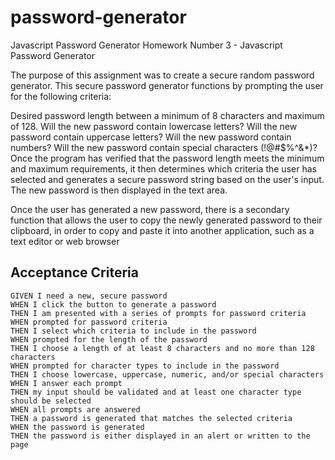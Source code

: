 # password-generator

Javascript Password Generator
Homework Number 3 - Javascript Password Generator

The purpose of this assignment was to create a secure random password generator. This secure password generator functions by prompting the user for the following criteria:

Desired password length between a minimum of 8 characters and maximum of 128.
Will the new password contain lowercase letters?
Will the new password contain uppercase letters?
Will the new password contain numbers?
Will the new password contain special characters (!@#$%^&*)?
Once the program has verified that the password length meets the minimum and maximum requirements, it then determines which criteria the user has selected and generates a secure password string based on the user's input. The new password is then displayed in the text area.

Once the user has generated a new password, there is a secondary function that allows the user to copy the newly generated password to their clipboard, in order to copy and paste it into another application, such as a text editor or web browser

## Acceptance Criteria

```
GIVEN I need a new, secure password
WHEN I click the button to generate a password
THEN I am presented with a series of prompts for password criteria
WHEN prompted for password criteria
THEN I select which criteria to include in the password
WHEN prompted for the length of the password
THEN I choose a length of at least 8 characters and no more than 128 characters
WHEN prompted for character types to include in the password
THEN I choose lowercase, uppercase, numeric, and/or special characters
WHEN I answer each prompt
THEN my input should be validated and at least one character type should be selected
WHEN all prompts are answered
THEN a password is generated that matches the selected criteria
WHEN the password is generated
THEN the password is either displayed in an alert or written to the page

